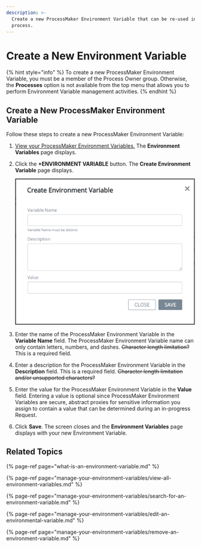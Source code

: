 ```yaml
---
description: >-
  Create a new ProcessMaker Environment Variable that can be re-used in any
  process.
---
```


# Create a New Environment Variable

{% hint style="info" %}
To create a new ProcessMaker Environment Variable, you must be a member of the Process Owner group. Otherwise, the **Processes** option is not available from the top menu that allows you to perform Environment Variable management activities.
{% endhint %}

## Create a New ProcessMaker Environment Variable

Follow these steps to create a new ProcessMaker Environment Variable:

1. [View your ProcessMaker Environment Variables.](manage-your-environment-variables/view-all-environment-variables.md) The **Environment Variables** page displays.
2. Click the **+ENVIRONMENT VARIABLE** button. The **Create Environment Variable** page displays.  

   ![](../../.gitbook/assets/create-environment-variable-screen-processes.png)

3. Enter the name of the ProcessMaker Environment Variable in the **Variable Name** field. The ProcessMaker Environment Variable name can only contain letters, numbers, and dashes. ~~Character length limitation?~~ This is a required field.
4. Enter a description for the ProcessMaker Environment Variable in the **Description** field. This is a required field. ~~Character length limitation and/or unsupported characters?~~
5. Enter the value for the ProcessMaker Environment Variable in the **Value** field. Entering a value is optional since ProcessMaker Environment Variables are secure, abstract proxies for sensitive information you assign to contain a value that can be determined during an in-progress Request.
6. Click **Save**. The screen closes and the **Environment Variables** page displays with your new Environment Variable.

## Related Topics

{% page-ref page="what-is-an-environment-variable.md" %}

{% page-ref page="manage-your-environment-variables/view-all-environment-variables.md" %}

{% page-ref page="manage-your-environment-variables/search-for-an-environment-variable.md" %}

{% page-ref page="manage-your-environment-variables/edit-an-environmental-variable.md" %}

{% page-ref page="manage-your-environment-variables/remove-an-environment-variable.md" %}

